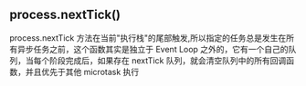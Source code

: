 
## process.nextTick()
process.nextTick 方法在当前"执行栈"的尾部触发,所以指定的任务总是发生在所有异步任务之前，这个函数其实是独立于 Event Loop 之外的，它有一个自己的队列，当每个阶段完成后，如果存在 nextTick 队列，就会清空队列中的所有回调函数，并且优先于其他 microtask 执行

